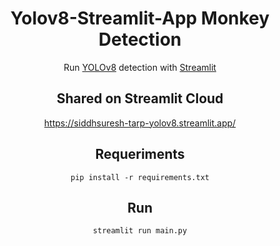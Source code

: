 
<div align="center">

# Yolov8-Streamlit-App Monkey Detection

Run [YOLOv8](https://github.com/ultralytics/ultralytics/) detection with [Streamlit](https://github.com/streamlit/streamlit)

## Shared on Streamlit Cloud

<https://siddhsuresh-tarp-yolov8.streamlit.app/>

## Requeriments

```
pip install -r requirements.txt
```


## Run

```
streamlit run main.py
```

